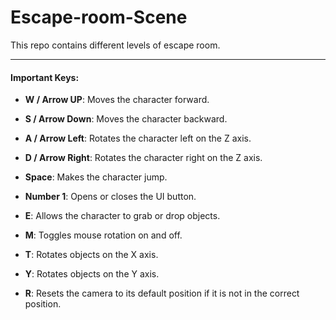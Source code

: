 # Escape-room-Scene
This repo contains different levels of escape room. 

- - - -

#### Important Keys: 

- **W / Arrow UP**: Moves the character forward.

- **S / Arrow Down**: Moves the character backward.

- **A / Arrow Left**: Rotates the character left on the Z axis.

- **D / Arrow Right**: Rotates the character right on the Z axis.

- **Space**: Makes the character jump.

- **Number 1**: Opens or closes the UI button.

- **E**: Allows the character to grab or drop objects.

- **M**: Toggles mouse rotation on and off.

- **T**: Rotates objects on the X axis.

- **Y**: Rotates objects on the Y axis.

- **R**: Resets the camera to its default position if it is not in the correct position.
